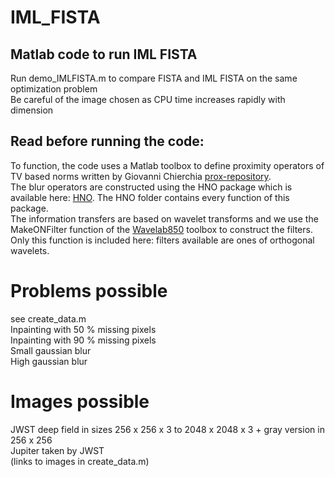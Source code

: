 # IML_FISTA
## Matlab code to run IML FISTA
 Run demo_IMLFISTA.m to compare FISTA and IML FISTA on the same optimization problem \
 Be careful of the image chosen as CPU time increases rapidly with dimension
 ## Read before running the code:
 To function, the code uses a Matlab toolbox to define proximity operators of TV based norms written by Giovanni Chierchia [prox-repository](http://proximity-operator.net). \
 The blur operators are constructed using the HNO package which is available here: [HNO](http://www.imm.dtu.dk/~pcha/HNO/). The HNO folder contains every function of this package. \
 The information transfers are based on wavelet transforms and we use the MakeONFilter function of the [Wavelab850](https://statweb.stanford.edu/~wavelab/) toolbox to construct the filters. Only this function is included here: filters available are ones of orthogonal wavelets.
 # Problems possible
 see create_data.m \
 Inpainting with 50 % missing pixels \
 Inpainting with 90 % missing pixels \
 Small gaussian blur \
 High gaussian blur 
 
 # Images possible
 JWST deep field in sizes 256 x 256 x 3 to 2048 x 2048 x 3 + gray version in 256 x 256 \
 Jupiter taken by JWST \
 (links to images in create_data.m)
